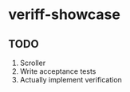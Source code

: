 # veriff-showcase

## TODO
1. Scroller
2. Write acceptance tests
3. Actually implement verification
